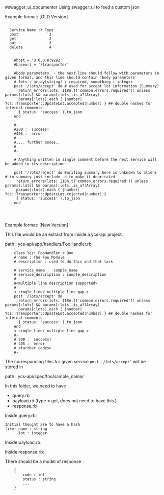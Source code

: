 #swagger_ui_documenter
Using swagger_ui to feed a custom json

Example format: [OLD Version]

```

  Service Name :: Type
  post              1
  get               2
  put               3
  delete            4


```


```
 	#host = '0.0.0.0:9292'
  	#baseurl = '/transporter'

  	#body parameters  - the next line should follow with parameters in given format, and this line should contain 'body parameters'
  	# lots : array[string] : required, something : integer
	post '/lots/accept' do # used for accept lot information (Summary)  
	  return_errors(lots: I18n.t('common.errors.required')) unless params[:lots] && params[:lots].is_a?(Array) 
	  params[:lots].each { |number| Ycs::Transporter::UpdateLot.accepted(number) } ## double hashes for internal comments
	  { status: 'success' }.to_json
	end

	#-
	#200 :  success!
	#405 :  error
	#
	#.... further codes..
	#
	#-

	# Anything written in single comment before the next service will be added to its description 

	post '/lots/reject' do #writing summary here is unknown to aliens # in summary just include -d to make it depricated
	 return_errors(lots: I18n.t('common.errors.required')) unless params[:lots] && params[:lots].is_a?(Array)
	 params[:lots].each { |number| Ycs::Transporter::UpdateLot.rejected(number) }
	 { status: 'success' }.to_json
	end




```

Example format: [New Version]

This file would be an extract from inside a ycs-api project.

path : ycs-api/app/handlers/FooHandler.rb 

```
	class Ycs::FooHandler < Boo
	# name : The Foo Module
	# description : used to do this and that task

  	# service_name :  sample_name
  	# service_description : sample_description
  	#
  	#<multiple line description supported> 
  	#
	< single line/ multiple line gap >
	post '/lots/accept' do 
	  return_errors(lots: I18n.t('common.errors.required')) unless params[:lots] && params[:lots].is_a?(Array) 
	  params[:lots].each { |number| Ycs::Transporter::UpdateLot.accepted(number) } ## double hashes for internal comments
	  { status: 'success' }.to_json
	end
	< single line/ multiple line gap >
	#-
	# 200 :  success!
	# 405 :  error
	# <further codes>
	#-

```

The corresponding files for given service ```post '/lots/accept'``` will be stored in 

path : ycs-api/spec/foo/sample_name/ 

In this folder, we need to have 

 - query.rb
 - payload.rb  (type = get, does not need to have this.) 
 - response.rb

Inside query.rb:

	Initial thought are to have a hash
	like: name : string
		  lot : integer


Inside payload.rb:

Inside response.rb:

There should be a model of response 
```
	{
		code : int
		status : string
		... 
	}

```










